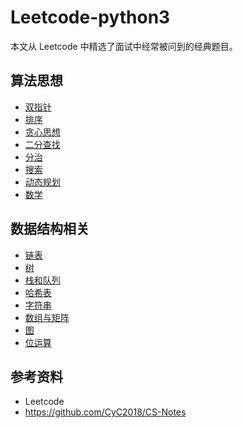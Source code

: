 # Leetcode-python3

本文从 Leetcode 中精选了面试中经常被问到的经典题目。

## 算法思想

- [双指针](notes/Leetcode%20-%20双指针.md)
- [排序](Leetcode%20题解%20-%20排序.md)
- [贪心思想](Leetcode%20题解%20-%20贪心思想.md)
- [二分查找](notes/Leetcode%20-%20二分查找.md)
- [分治](Leetcode%20题解%20-%20分治.md)
- [搜索](Leetcode%20题解%20-%20搜索.md)
- [动态规划](Leetcode%20题解%20-%20动态规划.md)
- [数学](Leetcode%20题解%20-%20数学.md)

## 数据结构相关

- [链表](Leetcode%20题解%20-%20链表.md)
- [树](Leetcode%20题解%20-%20树.md)
- [栈和队列](Leetcode%20题解%20-%20栈和队列.md)
- [哈希表](Leetcode%20题解%20-%20哈希表.md)
- [字符串](Leetcode%20题解%20-%20字符串.md)
- [数组与矩阵](Leetcode%20题解%20-%20数组与矩阵.md)
- [图](Leetcode%20题解%20-%20图.md)
- [位运算](Leetcode%20题解%20-%20位运算.md)

## 参考资料

- Leetcode
- https://github.com/CyC2018/CS-Notes
